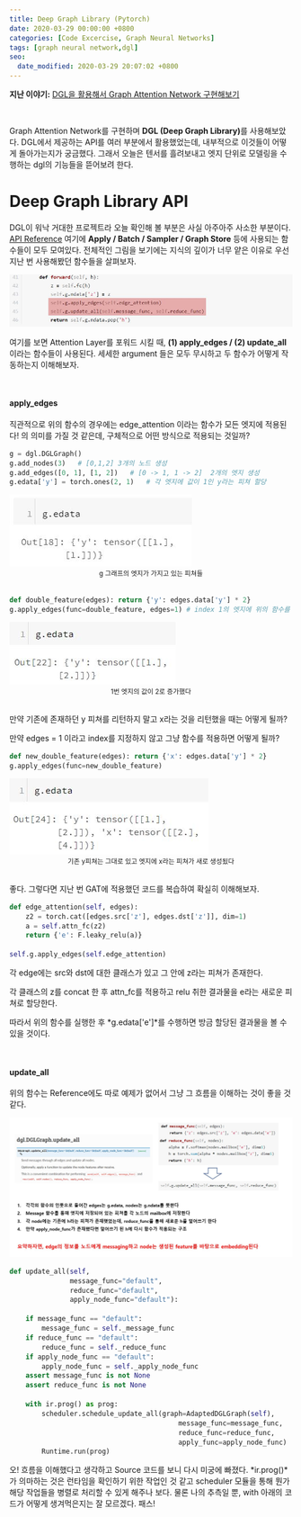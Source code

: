 ```yaml
---
title: Deep Graph Library (Pytorch)
date: 2020-03-29 00:00:00 +0800
categories: [Code Excercise, Graph Neural Networks]
tags: [graph neural network,dgl]
seo:
  date_modified: 2020-03-29 20:07:02 +0800
---
```


<b>지난 이야기:</b> [DGL을 활용해서 Graph Attention Network 구현해보기](https://chioni.github.io/posts/gat/)

<br/>

Graph Attention Network를 구현하며 <b>DGL (Deep Graph Library)</b>를 사용해보았다. DGL에서 제공하는 API를 여러 부분에서 활용했었는데, 내부적으로 이것들이 어떻게 돌아가는지가 궁금했다. 그래서 오늘은 텐서를 흘려보내고 엣지 단위로 모델링을 수행하는 dgl의 기능들을 뜯어보려 한다.  

# Deep Graph Library API

DGL이 워낙 거대한 프로젝트라 오늘 확인해 볼 부분은 사실 아주아주 사소한 부분이다. [API Reference](https://docs.dgl.ai/en/0.4.x/api/python/index.html) 여기에 <b>Apply / Batch / Sampler / Graph Store</b> 등에 사용되는 함수들이 모두 모여있다. 전체적인 그림을 보기에는 지식의 깊이가 너무 얕은 이유로 우선 지난 번 사용해봤던 함수들을 살펴보자.

<img src="/assets/img/pe/dgl/dglone.jpg">  

여기를 보면 Attention Layer를 포워드 시킬 때, <b>(1) apply_edges  /  (2) update_all  </b>이라는 함수들이 사용된다. 세세한 argument 들은 모두 무시하고 두 함수가 어떻게 작동하는지 이해해보자.  

<br/>

#### <b>apply_edges</b>

직관적으로 위의 함수의 경우에는 edge_attention 이라는 함수가 모든 엣지에 적용된다! 의 의미를 가질 것 같은데, 구체적으로 어떤 방식으로 적용되는 것일까?

```python
g = dgl.DGLGraph()
g.add_nodes(3)   # [0,1,2] 3개의 노드 생성
g.add_edges([0, 1], [1, 2])   # [0 -> 1, 1 -> 2]  2개의 엣지 생성
g.edata['y'] = torch.ones(2, 1)   # 각 엣지에 값이 1인 y라는 피쳐 할당
```

<img src="/assets/img/pe/dgl/dgltwo.jpg">  

<center><small>g 그래프의 엣지가 가지고 있는 피쳐들</small></center>
<br/>

```python
def double_feature(edges): return {'y': edges.data['y'] * 2}
g.apply_edges(func=double_feature, edges=1) # index 1의 엣지에 위의 함수를 적용해준다
```

<img src="/assets/img/pe/dgl/dglthree.jpg">  

<center><small>1번 엣지의 값이 2로 증가했다</small></center>
<br/>

만약 기존에 존재하던 y 피쳐를 리턴하지 말고 x라는 것을 리턴했을 때는 어떻게 될까?  

만약 edges = 1 이라고 index를 지정하지 않고 그냥 함수를 적용하면 어떻게 될까?

```python
def new_double_feature(edges): return {'x': edges.data['y'] * 2}
g.apply_edges(func=new_double_feature)
```

<img src="/assets/img/pe/dgl/dglfour.jpg">  

<center><small>기존 y피쳐는 그대로 있고 엣지에 x라는 피쳐가 새로 생성됬다</small></center>
<br/>

좋다. 그렇다면 지난 번 GAT에 적용했던 코드를 복습하여 확실히 이해해보자.

```python
def edge_attention(self, edges):
    z2 = torch.cat([edges.src['z'], edges.dst['z']], dim=1)
    a = self.attn_fc(z2)
    return {'e': F.leaky_relu(a)}

self.g.apply_edges(self.edge_attention)
```

각 edge에는 src와 dst에 대한 클래스가 있고 그 안에 z라는 피쳐가 존재한다.  

각 클래스의 z를 concat 한 후 attn_fc를 적용하고 relu 취한 결과물을 e라는 새로운 피쳐로 할당한다.

따라서 위의 함수를 실행한 후   *g.edata['e']*를 수행하면 방금 할당된 결과물을 볼 수 있을 것이다.

<br/>

#### <b>update_all</b>  

위의 함수는 Reference에도 따로 예제가 없어서 그냥 그 흐름을 이해하는 것이 좋을 것 같다.

<img src="/assets/img/pe/dgl/dglfive.jpg">  

```python
def update_all(self,
               message_func="default",
               reduce_func="default",
               apply_node_func="default"):
        
	if message_func == "default":
    	message_func = self._message_func
	if reduce_func == "default":
    	reduce_func = self._reduce_func
	if apply_node_func == "default":
    	apply_node_func = self._apply_node_func
	assert message_func is not None
    assert reduce_func is not None

    with ir.prog() as prog:
    	scheduler.schedule_update_all(graph=AdaptedDGLGraph(self),
                                          message_func=message_func,
                                          reduce_func=reduce_func,
                                          apply_func=apply_node_func)
		Runtime.run(prog)
```

오! 흐름을 이해했다고 생각하고 Source 코드를 보니 다시 미궁에 빠졌다. *ir.prog()*가 의마하는 것은 런타임을 확인하기 위한 작업인 것 같고 scheduler 모듈을 통해 뭔가 해당 작업들을 병렬로 처리할 수 있게 해주나 보다. 물론 나의 추측일 뿐, with 아래의 코드가 어떻게 생겨먹은지는 잘 모르겠다. 패스!